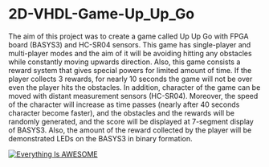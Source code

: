 # 2D-VHDL-Game-Up_Up_Go
The aim of this project was to create a game called Up Up Go with FPGA board (BASYS3) and HC-SR04 sensors. This game has single-player and multi-player modes and the  aim of it will be avoiding hitting any obstacles while constantly moving upwards direction. Also,  this game consists a reward system that gives special powers for limited amount of time. If the  player collects 3 rewards, for nearly 10 seconds the game will not be over even the player hits  the obstacles. In addition, character of the game can be moved with distant measurement sensors (HC-SR04). Moreover, the speed of the character will increase as time passes (nearly after 40  seconds character become faster), and the obstacles and the rewards will be randomly generated,  and the score will be displayed at 7-segment display of BASYS3. Also, the amount of the reward  collected by the player will be demonstrated LEDs on the BASYS3 in binary formation.





[![Everything Is AWESOME](https://youtu.be/-uRSIqbaT5I)](https://www.youtube.com/watch?v=StTqXEQ2l-Y "Everything Is AWESOME")



